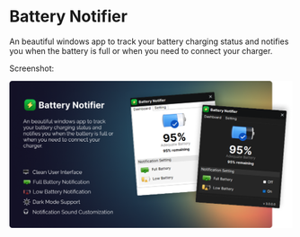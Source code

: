 # Battery Notifier

An beautiful windows app to track your battery charging status and notifies you when the battery is full or when you need to connect your charger.

Screenshot:

![Screenshot](BatteryNotifierBanner.png)
